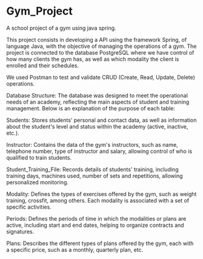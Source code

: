 # Gym_Project
A school project of a gym using java spring.

This project consists in developing a API using the framework Spring, of language Java, with the objective of managing the operations of a gym. The project is connected to the database PostgreSQL where we have control of how many clients the gym has, as well as which modality the client is enrolled and their schedules.

We used Postman to test and validate CRUD (Create, Read, Update, Delete) operations.

Database Structure:
The database was designed to meet the operational needs of an academy, reflecting the main aspects of student and training management. Below is an explanation of the purpose of each table:

Students: Stores students' personal and contact data, as well as information about the student's level and status within the academy (active, inactive, etc.).

Instructor: Contains the data of the gym's instructors, such as name, telephone number, type of instructor and salary, allowing control of who is qualified to train students.

Student_Training_File: Records details of students' training, including training days, machines used, number of sets and repetitions, allowing personalized monitoring.

Modality: Defines the types of exercises offered by the gym, such as weight training, crossfit, among others. Each modality is associated with a set of specific activities.

Periods: Defines the periods of time in which the modalities or plans are active, including start and end dates, helping to organize contracts and signatures.

Plans: Describes the different types of plans offered by the gym, each with a specific price, such as a monthly, quarterly plan, etc.
